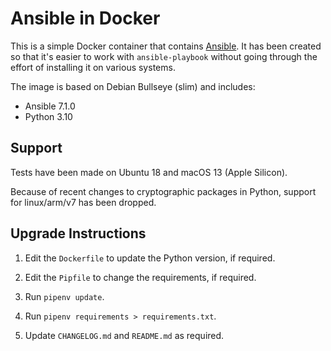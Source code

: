 # Ansible in Docker

This is a simple Docker container that contains [Ansible]. It has been created
so that it's easier to work with `ansible-playbook` without going through the
effort of installing it on various systems.

The image is based on Debian Bullseye (slim) and includes:

- Ansible 7.1.0
- Python 3.10

## Support

Tests have been made on Ubuntu 18 and macOS 13 (Apple Silicon).

Because of recent changes to cryptographic packages in Python, support for
linux/arm/v7 has been dropped.

## Upgrade Instructions

1. Edit the `Dockerfile` to update the Python version, if required.

2. Edit the `Pipfile` to change the requirements, if required.

3. Run `pipenv update`.

4. Run `pipenv requirements > requirements.txt`.

5. Update `CHANGELOG.md` and `README.md` as required.

[ansible]: https://www.ansible.com/community
